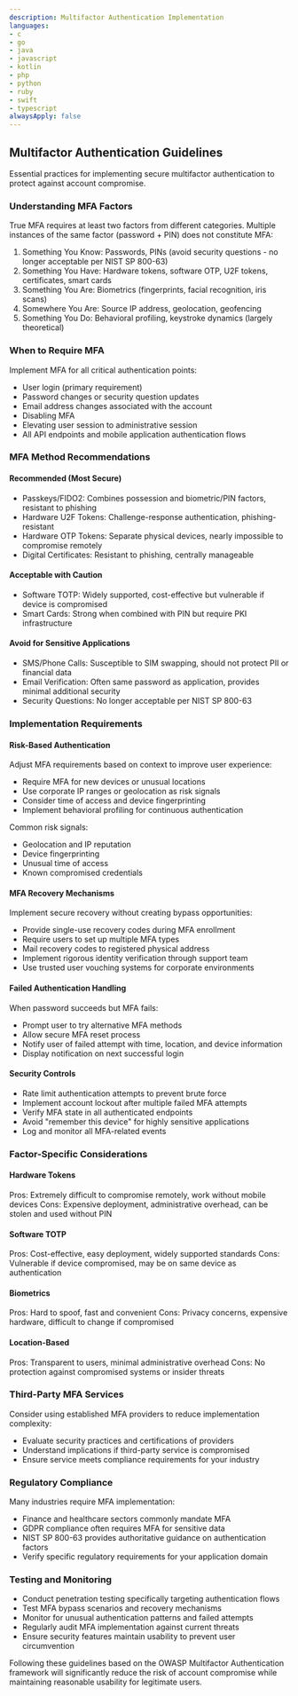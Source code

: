 ```yaml
---
description: Multifactor Authentication Implementation
languages:
- c
- go
- java
- javascript
- kotlin
- php
- python
- ruby
- swift
- typescript
alwaysApply: false
---
```


## Multifactor Authentication Guidelines

Essential practices for implementing secure multifactor authentication to protect against account compromise.

### Understanding MFA Factors

True MFA requires at least two factors from different categories. Multiple instances of the same factor (password + PIN) does not constitute MFA:

1. Something You Know: Passwords, PINs (avoid security questions - no longer acceptable per NIST SP 800-63)
2. Something You Have: Hardware tokens, software OTP, U2F tokens, certificates, smart cards 
3. Something You Are: Biometrics (fingerprints, facial recognition, iris scans)
4. Somewhere You Are: Source IP address, geolocation, geofencing
5. Something You Do: Behavioral profiling, keystroke dynamics (largely theoretical)

### When to Require MFA

Implement MFA for all critical authentication points:
- User login (primary requirement)
- Password changes or security question updates
- Email address changes associated with the account
- Disabling MFA
- Elevating user session to administrative session
- All API endpoints and mobile application authentication flows

### MFA Method Recommendations

#### Recommended (Most Secure)
- Passkeys/FIDO2: Combines possession and biometric/PIN factors, resistant to phishing
- Hardware U2F Tokens: Challenge-response authentication, phishing-resistant
- Hardware OTP Tokens: Separate physical devices, nearly impossible to compromise remotely
- Digital Certificates: Resistant to phishing, centrally manageable

#### Acceptable with Caution
- Software TOTP: Widely supported, cost-effective but vulnerable if device is compromised
- Smart Cards: Strong when combined with PIN but require PKI infrastructure

#### Avoid for Sensitive Applications
- SMS/Phone Calls: Susceptible to SIM swapping, should not protect PII or financial data
- Email Verification: Often same password as application, provides minimal additional security
- Security Questions: No longer acceptable per NIST SP 800-63

### Implementation Requirements

#### Risk-Based Authentication
Adjust MFA requirements based on context to improve user experience:
- Require MFA for new devices or unusual locations
- Use corporate IP ranges or geolocation as risk signals
- Consider time of access and device fingerprinting
- Implement behavioral profiling for continuous authentication

Common risk signals:
- Geolocation and IP reputation
- Device fingerprinting
- Unusual time of access
- Known compromised credentials

#### MFA Recovery Mechanisms
Implement secure recovery without creating bypass opportunities:
- Provide single-use recovery codes during MFA enrollment
- Require users to set up multiple MFA types
- Mail recovery codes to registered physical address
- Implement rigorous identity verification through support team
- Use trusted user vouching systems for corporate environments

#### Failed Authentication Handling
When password succeeds but MFA fails:
- Prompt user to try alternative MFA methods
- Allow secure MFA reset process
- Notify user of failed attempt with time, location, and device information
- Display notification on next successful login

#### Security Controls
- Rate limit authentication attempts to prevent brute force
- Implement account lockout after multiple failed MFA attempts
- Verify MFA state in all authenticated endpoints
- Avoid "remember this device" for highly sensitive applications
- Log and monitor all MFA-related events

### Factor-Specific Considerations

#### Hardware Tokens
Pros: Extremely difficult to compromise remotely, work without mobile devices
Cons: Expensive deployment, administrative overhead, can be stolen and used without PIN

#### Software TOTP
Pros: Cost-effective, easy deployment, widely supported standards
Cons: Vulnerable if device compromised, may be on same device as authentication

#### Biometrics
Pros: Hard to spoof, fast and convenient
Cons: Privacy concerns, expensive hardware, difficult to change if compromised

#### Location-Based
Pros: Transparent to users, minimal administrative overhead
Cons: No protection against compromised systems or insider threats

### Third-Party MFA Services

Consider using established MFA providers to reduce implementation complexity:
- Evaluate security practices and certifications of providers
- Understand implications if third-party service is compromised
- Ensure service meets compliance requirements for your industry

### Regulatory Compliance

Many industries require MFA implementation:
- Finance and healthcare sectors commonly mandate MFA
- GDPR compliance often requires MFA for sensitive data
- NIST SP 800-63 provides authoritative guidance on authentication factors
- Verify specific regulatory requirements for your application domain

### Testing and Monitoring

- Conduct penetration testing specifically targeting authentication flows
- Test MFA bypass scenarios and recovery mechanisms
- Monitor for unusual authentication patterns and failed attempts
- Regularly audit MFA implementation against current threats
- Ensure security features maintain usability to prevent user circumvention

Following these guidelines based on the OWASP Multifactor Authentication framework will significantly reduce the risk of account compromise while maintaining reasonable usability for legitimate users.